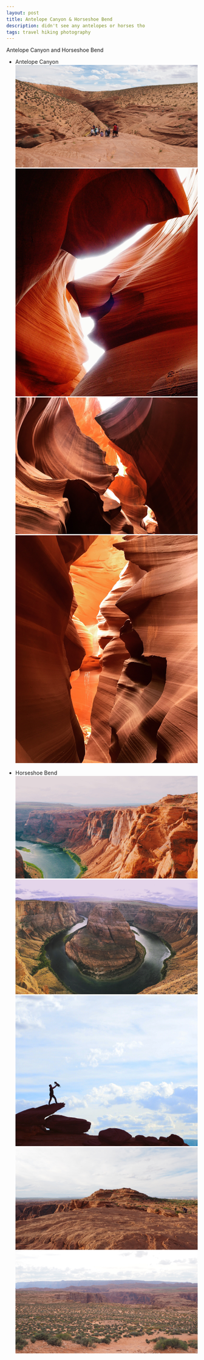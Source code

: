 ```yaml
---
layout: post
title: Antelope Canyon & Horseshoe Bend
description: didn't see any antelopes or horses tho  
tags: travel hiking photography 
---
```


Antelope Canyon and Horseshoe Bend

* Antelope Canyon
![Antelope 4](/images/antelope-canyon-4.jpg)
![Antelope 1](/images/antelope-canyon-1.jpg)
![Antelope 2](/images/antelope-canyon-2.jpg)
![Antelope 3](/images/antelope-canyon-3.jpg)

* Horseshoe Bend
![Horseshoe 1](/images/horseshoebend-1.jpg)
![Horseshoe 2](/images/horseshoebend-2.jpg)
![Horseshoe 3](/images/horseshoebend-3.jpg)
![Horseshoe 4](/images/horseshoebend-4.jpg)
![Horseshoe 5](/images/horseshoebend-5.jpg)
